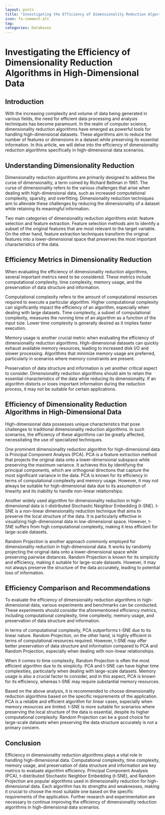 ```yaml
---
layout: posts
title: "Investigating the Efficiency of Dimensionality Reduction Algorithms in HighDimensional Data"
icon: fa-comment-alt
tag:      
categories: Databases
---
```



# Investigating the Efficiency of Dimensionality Reduction Algorithms in High-Dimensional Data

## Introduction

With the increasing complexity and volume of data being generated in various fields, the need for efficient data processing and analysis techniques has become paramount. In the realm of computer science, dimensionality reduction algorithms have emerged as powerful tools for handling high-dimensional datasets. These algorithms aim to reduce the number of features or dimensions in a dataset while preserving its essential information. In this article, we will delve into the efficiency of dimensionality reduction algorithms specifically in high-dimensional data scenarios.

## Understanding Dimensionality Reduction

Dimensionality reduction algorithms are primarily designed to address the curse of dimensionality, a term coined by Richard Bellman in 1961. The curse of dimensionality refers to the various challenges that arise when dealing with high-dimensional data, such as increased computational complexity, sparsity, and overfitting. Dimensionality reduction techniques aim to alleviate these challenges by reducing the dimensionality of a dataset while retaining its meaningful information.

Two main categories of dimensionality reduction algorithms exist: feature selection and feature extraction. Feature selection methods aim to identify a subset of the original features that are most relevant to the target variable. On the other hand, feature extraction techniques transform the original features into a lower-dimensional space that preserves the most important characteristics of the data.

## Efficiency Metrics in Dimensionality Reduction

When evaluating the efficiency of dimensionality reduction algorithms, several important metrics need to be considered. These metrics include computational complexity, time complexity, memory usage, and the preservation of data structure and information.

Computational complexity refers to the amount of computational resources required to execute a particular algorithm. Higher computational complexity can significantly impact the efficiency of an algorithm, especially when dealing with large datasets. Time complexity, a subset of computational complexity, measures the running time of an algorithm as a function of the input size. Lower time complexity is generally desired as it implies faster execution.

Memory usage is another crucial metric when evaluating the efficiency of dimensionality reduction algorithms. High-dimensional datasets can quickly exhaust available memory resources, leading to increased disk I/O and slower processing. Algorithms that minimize memory usage are preferred, particularly in scenarios where memory constraints are present.

Preservation of data structure and information is yet another critical aspect to consider. Dimensionality reduction algorithms should aim to retain the essential characteristics of the data while reducing its dimensionality. If an algorithm distorts or loses important information during the reduction process, it may not be suitable for certain applications.

## Efficiency of Dimensionality Reduction Algorithms in High-Dimensional Data

High-dimensional data possesses unique characteristics that pose challenges to traditional dimensionality reduction algorithms. In such scenarios, the efficiency of these algorithms can be greatly affected, necessitating the use of specialized techniques.

One prominent dimensionality reduction algorithm for high-dimensional data is Principal Component Analysis (PCA). PCA is a feature extraction method that projects the original data onto a lower-dimensional subspace while preserving the maximum variance. It achieves this by identifying the principal components, which are orthogonal directions that capture the most significant variance in the data. PCA is known for its efficiency in terms of computational complexity and memory usage. However, it may not always be suitable for high-dimensional data due to its assumption of linearity and its inability to handle non-linear relationships.

Another widely used algorithm for dimensionality reduction in high-dimensional data is t-distributed Stochastic Neighbor Embedding (t-SNE). t-SNE is a non-linear dimensionality reduction technique that aims to preserve the local structure of the data. It is particularly effective in visualizing high-dimensional data in low-dimensional space. However, t-SNE suffers from high computational complexity, making it less efficient for large-scale datasets.

Random Projection is another approach commonly employed for dimensionality reduction in high-dimensional data. It works by randomly projecting the original data onto a lower-dimensional space while preserving pairwise distances. Random Projection is known for its simplicity and efficiency, making it suitable for large-scale datasets. However, it may not always preserve the structure of the data accurately, leading to potential loss of information.

## Efficiency Comparison and Recommendations

To evaluate the efficiency of dimensionality reduction algorithms in high-dimensional data, various experiments and benchmarks can be conducted. These experiments should consider the aforementioned efficiency metrics, including computational complexity, time complexity, memory usage, and preservation of data structure and information.

In terms of computational complexity, PCA outperforms t-SNE due to its linear nature. Random Projection, on the other hand, is highly efficient in terms of computational resources required. However, t-SNE may offer better preservation of data structure and information compared to PCA and Random Projection, especially when dealing with non-linear relationships.

When it comes to time complexity, Random Projection is often the most efficient algorithm due to its simplicity. PCA and t-SNE can have higher time complexities, particularly when dealing with large-scale datasets. Memory usage is also a crucial factor to consider, and in this aspect, PCA is known for its efficiency, whereas t-SNE may require substantial memory resources.

Based on the above analysis, it is recommended to choose dimensionality reduction algorithms based on the specific requirements of the application. PCA is a reliable and efficient algorithm for linear cases, especially when memory resources are limited. t-SNE is more suitable for scenarios where preserving the local structure of the data is essential, despite its higher computational complexity. Random Projection can be a good choice for large-scale datasets when preserving the data structure accurately is not a primary concern.

## Conclusion

Efficiency in dimensionality reduction algorithms plays a vital role in handling high-dimensional data. Computational complexity, time complexity, memory usage, and preservation of data structure and information are key metrics to evaluate algorithm efficiency. Principal Component Analysis (PCA), t-distributed Stochastic Neighbor Embedding (t-SNE), and Random Projection are popular algorithms used in dimensionality reduction for high-dimensional data. Each algorithm has its strengths and weaknesses, making it crucial to choose the most suitable one based on the specific requirements of the application. Further research and experimentation are necessary to continue improving the efficiency of dimensionality reduction algorithms in high-dimensional data scenarios.